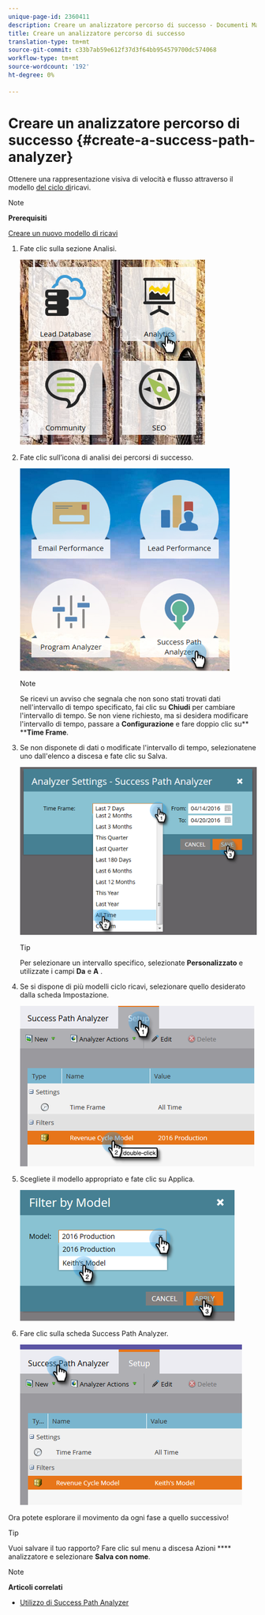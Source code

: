 ```yaml
---
unique-page-id: 2360411
description: Creare un analizzatore percorso di successo - Documenti Marketo - Documentazione prodotto
title: Creare un analizzatore percorso di successo
translation-type: tm+mt
source-git-commit: c33b7ab59e612f37d3f64bb954579700dc574068
workflow-type: tm+mt
source-wordcount: '192'
ht-degree: 0%

---
```



# Creare un analizzatore percorso di successo {#create-a-success-path-analyzer}

Ottenere una rappresentazione visiva di velocità e flusso attraverso il modello [del ciclo di](http://docs.marketo.com/display/docs/revenue+cycle+analytics)ricavi.

>[!NOTE]
>
>**Prerequisiti**
>
>[Creare un nuovo modello di ricavi](create-a-new-revenue-model.md)

1. Fate clic sulla sezione Analisi.

   ![](assets/one.png)

1. Fate clic sull’icona di analisi dei percorsi di successo.

   ![](assets/two.png)

   >[!NOTE]
   >
   >Se ricevi un avviso che segnala che non sono stati trovati dati nell&#39;intervallo di tempo specificato, fai clic su **Chiudi** per cambiare l&#39;intervallo di tempo. Se non viene richiesto, ma si desidera modificare l&#39;intervallo di tempo, passare a **Configurazione** e fare doppio clic su** ****Time Frame**.

1. Se non disponete di dati o modificate l&#39;intervallo di tempo, selezionatene uno dall&#39;elenco a discesa e fate clic su Salva.

   ![](assets/timeframe.png)

   >[!TIP]
   >
   >Per selezionare un intervallo specifico, selezionate **Personalizzato** e utilizzate i campi **Da** e **A** .

1. Se si dispone di più modelli ciclo ricavi, selezionare quello desiderato dalla scheda Impostazione.

   ![](assets/four.png)

1. Scegliete il modello appropriato e fate clic su Applica.

   ![](assets/five.png)

1. Fare clic sulla scheda Success Path Analyzer.

   ![](assets/success-tab.png)

Ora potete esplorare il movimento da ogni fase a quello successivo!

>[!TIP]
>
>Vuoi salvare il tuo rapporto? Fare clic sul menu a discesa Azioni **** analizzatore e selezionare **Salva con nome**.

>[!NOTE]
>
>**Articoli correlati**
>
>* [Utilizzo di Success Path Analyzer](using-the-success-path-analyzer.md)

>



